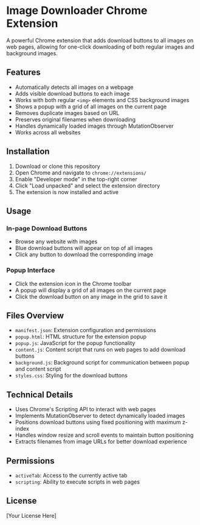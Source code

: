 # Image Downloader Chrome Extension

A powerful Chrome extension that adds download buttons to all images on web pages, allowing for one-click downloading of both regular images and background images.

## Features

- Automatically detects all images on a webpage
- Adds visible download buttons to each image
- Works with both regular `<img>` elements and CSS background images
- Shows a popup with a grid of all images on the current page
- Removes duplicate images based on URL
- Preserves original filenames when downloading
- Handles dynamically loaded images through MutationObserver
- Works across all websites

## Installation

1. Download or clone this repository
2. Open Chrome and navigate to `chrome://extensions/`
3. Enable "Developer mode" in the top-right corner
4. Click "Load unpacked" and select the extension directory
5. The extension is now installed and active

## Usage

### In-page Download Buttons

- Browse any website with images
- Blue download buttons will appear on top of all images
- Click any button to download the corresponding image

### Popup Interface

- Click the extension icon in the Chrome toolbar
- A popup will display a grid of all images on the current page
- Click the download button on any image in the grid to save it

## Files Overview

- `manifest.json`: Extension configuration and permissions
- `popup.html`: HTML structure for the extension popup
- `popup.js`: JavaScript for the popup functionality
- `content.js`: Content script that runs on web pages to add download buttons
- `background.js`: Background script for communication between popup and content script
- `styles.css`: Styling for the download buttons

## Technical Details

- Uses Chrome's Scripting API to interact with web pages
- Implements MutationObserver to detect dynamically loaded images
- Positions download buttons using fixed positioning with maximum z-index
- Handles window resize and scroll events to maintain button positioning
- Extracts filenames from image URLs for better download experience

## Permissions

- `activeTab`: Access to the currently active tab
- `scripting`: Ability to execute scripts in web pages

## License

[Your License Here]
